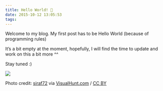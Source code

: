 ```yaml
---
title: Hello World! 👋
date: 2015-10-12 13:05:53
tags:
---
```


Welcome to my blog. My first post has to be Hello World (because of programming rules)

<!--more-->

It’s a bit empty at the moment, hopefully, I will find the time to update and work on this a bit more ^^

Stay tuned :)

![](https://damir.tech/content/images/2017/05/its_something.png)

Photo credit: <a href="https://www.flickr.com/photos/siraf72/11272718795/">siraf72</a> via <a href="https://visualhunt.com/re/b4b2ff">VisualHunt.com</a> / <a href="http://creativecommons.org/licenses/by/2.0/"> CC BY</a>
